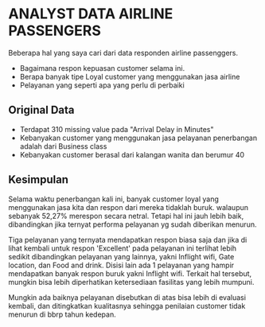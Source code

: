 # ANALYST DATA AIRLINE PASSENGERS 

Beberapa hal yang saya cari dari data responden airline passenggers.

- Bagaimana respon kepuasan customer selama ini.
- Berapa banyak tipe Loyal customer yang menggunakan jasa airline
- Pelayanan yang seperti apa yang perlu di perbaiki  

## Original Data

- Terdapat 310 missing value pada "Arrival Delay in Minutes"
- Kebanyakan customer yang menggunakan jasa pelayanan penerbangan adalah dari Business class
- Kebanyakan customer berasal dari kalangan wanita dan berumur 40

## Kesimpulan

Selama waktu penerbangan kali ini, banyak customer loyal yang menggunakan jasa kita dan respon dari mereka tidaklah buruk. walaupun sebanyak 52,27% merespon secara netral. Tetapi hal ini jauh lebih baik, dibandingkan jika ternyat performa pelayanan yg sudah diberikan menurun.

Tiga pelayanan yang ternyata mendapatkan respon biasa saja dan jika di lihat kembali untuk respon 'Excellent' pada pelayanan ini terlihat lebih sedikit dibandingkan pelayanan yang lainnya, yakni Inflight wifi, Gate location, dan Food and drink.
Disisi lain ada 1 pelayanan yang hampir mendapatkan banyak respon buruk yakni Inflight wifi. Terkait hal tersebut, mungkin bisa lebih diperhatikan ketersediaan fasilitas yang lebih mumpuni.

Mungkin ada baiknya pelayanan disebutkan di atas bisa lebih di evaluasi kembali, dan ditingkatkan kualitasnya sehingga penilaian customer tidak menurun di bbrp tahun kedepan.

